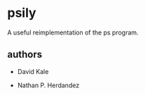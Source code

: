 # psily
A useful reimplementation of the ps program.

## authors
* David Kale
- Nathan P. Herdandez
